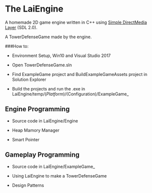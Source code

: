 # The LaiEngine

A homemade 2D game engine written in C++ using [Simple DirectMedia Layer](https://www.libsdl.org/) (SDL 2.0).

A TowerDefenseGame made by the engine.

###How to:

* Environment Setup, Win10 and Visual Studio 2017

* Open TowerDefenseGame.sln

* Find ExampleGame project and BuildExampleGameAssets project in Solution Explorer

* Build the projects and run the .exe in LaiEngine/temp/($Platform)/$(Configuration)/ExampleGame_

## Engine Programming

* Source code in LaiEngine/Engine

* Heap Mamory Manager

* Smart Pointer

## Gameplay Programming

* Source code in LaiEngine/ExampleGame_

* Using LaiEngine to make a TowerDefenseGame

* Design Patterns